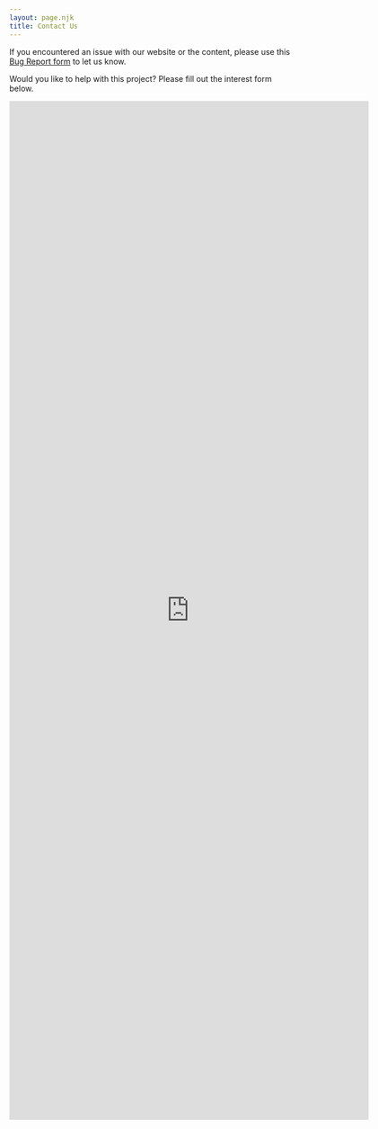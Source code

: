 ```yaml
---
layout: page.njk
title: Contact Us
---
```


If you encountered an issue with our website or the content, please use this <a href="https://docs.google.com/forms/d/e/1FAIpQLSdQwCWTSz6yK4YBifapPwYQjyuFmv6LVapilU-Oaf7-aafsHw/viewform" target="_blank">Bug Report form</a> to let us know.

Would you like to help with this project? Please fill out the interest form below.

<iframe src="https://docs.google.com/forms/d/e/1FAIpQLSdlD4y7vLti-BNnEazg0rqK2mmPaf942RXWpN6GgqiUHcdsfg/viewform?embedded=true" width="640" height="1812" frameborder="0" marginheight="0" marginwidth="0">Loading…</iframe>
